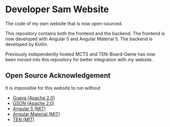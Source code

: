 Developer Sam Website
=====================
The code of my own website that is now open-sourced.

This repository contains both the frontend and the backend. The frontend is
now developed with Angular 5 and Angular Material 5. The backend is developed
by Kotlin.

Previously independently hosted MCTS and TEN-Board-Game has now been moved
into this repository for better integration with my website.

Open Source Acknowledgement
---------------------------
It is impossible for this website to run without

* [Guava (Apache 2.0)](https://github.com/google/guava)
* [GSON (Apache 2.0)](https://github.com/google/gson)
* [Angular 5 (MIT)](https://github.com/angular/angular)
* [Angular Material (MIT)](https://github.com/angular/material2)
* [TEN (MIT)](https://github.com/SamChou19815/TEN)
